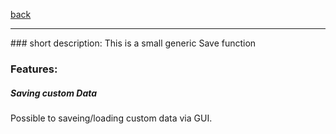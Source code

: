 [back](../components.md)
<hr>
### short description:
This is a small generic Save function

### Features:
##### Saving custom Data
Possible to saveing/loading custom data via GUI.
